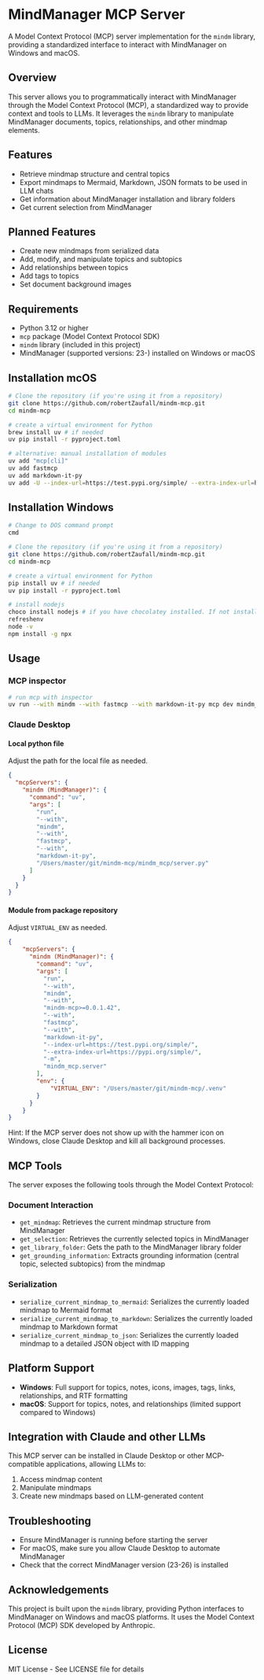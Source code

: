 # MindManager MCP Server

A Model Context Protocol (MCP) server implementation for the `mindm` library, providing a standardized interface to interact with MindManager on Windows and macOS.

## Overview

This server allows you to programmatically interact with MindManager through the Model Context Protocol (MCP), a standardized way to provide context and tools to LLMs. It leverages the `mindm` library to manipulate MindManager documents, topics, relationships, and other mindmap elements.

## Features

- Retrieve mindmap structure and central topics
- Export mindmaps to Mermaid, Markdown, JSON formats to be used in LLM chats
- Get information about MindManager installation and library folders
- Get current selection from MindManager

## Planned Features

- Create new mindmaps from serialized data
- Add, modify, and manipulate topics and subtopics
- Add relationships between topics
- Add tags to topics
- Set document background images

## Requirements

- Python 3.12 or higher
- `mcp` package (Model Context Protocol SDK)
- `mindm` library (included in this project)
- MindManager (supported versions: 23-) installed on Windows or macOS

## Installation mcOS

```bash
# Clone the repository (if you're using it from a repository)
git clone https://github.com/robertZaufall/mindm-mcp.git
cd mindm-mcp

# create a virtual environment for Python
brew install uv # if needed
uv pip install -r pyproject.toml

# alternative: manual installation of modules
uv add "mcp[cli]"
uv add fastmcp
uv add markdown-it-py
uv add -U --index-url=https://test.pypi.org/simple/ --extra-index-url=https://pypi.org/simple/ mindm mindm-mcp
```

## Installation Windows

```bash
# Change to DOS command prompt
cmd

# Clone the repository (if you're using it from a repository)
git clone https://github.com/robertZaufall/mindm-mcp.git
cd mindm-mcp

# create a virtual environment for Python
pip install uv # if needed
uv pip install -r pyproject.toml

# install nodejs
choco install nodejs # if you have chocolatey installed. If not install nodejs otherwise
refreshenv
node -v
npm install -g npx
```

## Usage

### MCP inspector

```bash
# run mcp with inspector
uv run --with mindm --with fastmcp --with markdown-it-py mcp dev mindm_mcp/server.py
```

### Claude Desktop

#### Local python file

Adjust the path for the local file as needed.
```json
{
  "mcpServers": {
    "mindm (MindManager)": {
      "command": "uv",
      "args": [
        "run",
        "--with",
        "mindm",
        "--with",
        "fastmcp",
        "--with",
        "markdown-it-py",
        "/Users/master/git/mindm-mcp/mindm_mcp/server.py"
      ]
    }
  }
}
```

#### Module from package repository

Adjust `VIRTUAL_ENV` as needed.
```json
{
    "mcpServers": {
      "mindm (MindManager)": {
        "command": "uv",
        "args": [
          "run",
          "--with",
          "mindm",
          "--with",
          "mindm-mcp>=0.0.1.42",
          "--with",
          "fastmcp",
          "--with",
          "markdown-it-py",
          "--index-url=https://test.pypi.org/simple/",
          "--extra-index-url=https://pypi.org/simple/",
          "-m",
          "mindm_mcp.server"
        ],
        "env": {
            "VIRTUAL_ENV": "/Users/master/git/mindm-mcp/.venv"
        }
      }
    }
}
```

Hint: If the MCP server does not show up with the hammer icon on Windows, close Claude Desktop and kill all background processes.  


## MCP Tools

The server exposes the following tools through the Model Context Protocol:

### Document Interaction
- `get_mindmap`: Retrieves the current mindmap structure from MindManager
- `get_selection`: Retrieves the currently selected topics in MindManager
- `get_library_folder`: Gets the path to the MindManager library folder
- `get_grounding_information`: Extracts grounding information (central topic, selected subtopics) from the mindmap

### Serialization
- `serialize_current_mindmap_to_mermaid`: Serializes the currently loaded mindmap to Mermaid format
- `serialize_current_mindmap_to_markdown`: Serializes the currently loaded mindmap to Markdown format
- `serialize_current_mindmap_to_json`: Serializes the currently loaded mindmap to a detailed JSON object with ID mapping


## Platform Support

- **Windows**: Full support for topics, notes, icons, images, tags, links, relationships, and RTF formatting
- **macOS**: Support for topics, notes, and relationships (limited support compared to Windows)

## Integration with Claude and other LLMs

This MCP server can be installed in Claude Desktop or other MCP-compatible applications, allowing LLMs to:

1. Access mindmap content
2. Manipulate mindmaps
3. Create new mindmaps based on LLM-generated content

## Troubleshooting

- Ensure MindManager is running before starting the server
- For macOS, make sure you allow Claude Desktop to automate MindManager
- Check that the correct MindManager version (23-26) is installed

## Acknowledgements

This project is built upon the `mindm` library, providing Python interfaces to MindManager on Windows and macOS platforms. It uses the Model Context Protocol (MCP) SDK developed by Anthropic.

## License

MIT License - See LICENSE file for details

